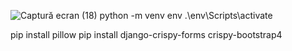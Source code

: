 ![Captură ecran (18)](https://github.com/Maria120286/DjangoBlog/assets/157504181/fdc6032f-36b6-408c-8b05-533f3eb16acd)
python -m venv env
.\env\Scripts\activate

pip install pillow
pip install django-crispy-forms crispy-bootstrap4
